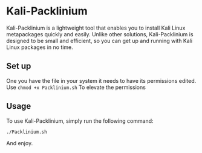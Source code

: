 # Kali-Packlinium

Kali-Packlinium is a lightweight tool that enables you to install Kali Linux metapackages quickly and easily. Unlike other solutions, Kali-Packlinium is designed to be small and efficient, so you can get up and running with Kali Linux packages in no time.

## Set up

One you have the file in your system it needs to have its permissions edited. Use
```chmod +x Packlinium.sh```
To elevate the permissions
## Usage

To use Kali-Packlinium, simply run the following command:

```./Packlinium.sh```

And enjoy.
